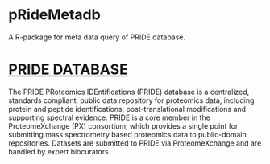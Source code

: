# pRideMetadb
A R-package for meta data query of PRIDE database.

# [PRIDE DATABASE](https://www.ebi.ac.uk/pride/archive/)
The PRIDE PRoteomics IDEntifications (PRIDE) database is a centralized, standards compliant, public data repository for proteomics data, including protein and peptide identifications, post-translational modifications and supporting spectral evidence. PRIDE is a core member in the ProteomeXchange (PX) consortium, which provides a single point for submitting mass spectrometry based proteomics data to public-domain repositories. Datasets are submitted to PRIDE via ProteomeXchange and are handled by expert biocurators.
